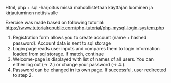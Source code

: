 Html, php + sql -harjoitus missä mahdollistetaan käyttäjän luominen ja kirjautuminen nettisivulle

Exercise was made based on following tutorial:
https://www.tutorialrepublic.com/php-tutorial/php-mysql-login-system.php

1. Registration form allows you to create account (name + hashed password). Account data is sent to sql storage
2. Login page reads user inputs and compares them to login information loaded from sql storage. If match, continue
3. Welcome-page is displayed with list of names of all users. You can either log out (-> 2.) or change your password (-> 4.).
4. Password can be changed in its own page. If successful, user redirected to step 2.

